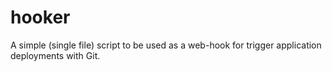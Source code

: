 # hooker
A simple (single file) script to be used as a web-hook for trigger application deployments with Git.
